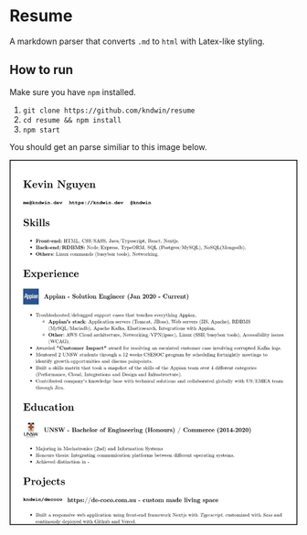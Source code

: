 # Resume
A markdown parser that converts `.md` to `html` with Latex-like styling.

## How to run
Make sure you have `npm` installed.
1. `git clone https://github.com/kndwin/resume`
2. `cd resume && npm install`
3. `npm start`

You should get an parse similiar to this image below.

![Resume example](./resume.webp)
